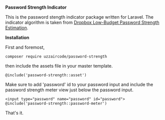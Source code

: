 **Password Strength Indicator**

This is the password stength indicator package written for Laravel. The indicator algorithm is taken from [Dropbox Low-Budget Password Strength Estimation](https://github.com/dropbox/zxcvbn).

**Installation**

First and foremost,

    composer require uzzaircode/password-strength

then include the assets file in your master template.

    @include('password-strength::asset')

Make sure to add 'password' id to your password input and include the password strength meter view just below the password input.

    <input type="password" name="password" id="password">
    @include('password-strength::password-meter')

That's it. 